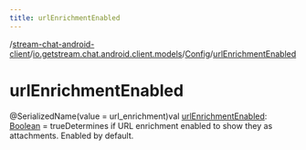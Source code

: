 ```yaml
---
title: urlEnrichmentEnabled
---
```

/[stream-chat-android-client](../../index.md)/[io.getstream.chat.android.client.models](../index.md)/[Config](index.md)/[urlEnrichmentEnabled](urlEnrichmentEnabled.md)  
  
  
  
# urlEnrichmentEnabled  
@SerializedName(value = url_enrichment)val [urlEnrichmentEnabled](urlEnrichmentEnabled.md): [Boolean](https://kotlinlang.org/api/latest/jvm/stdlib/kotlin/-boolean/index.html) = trueDetermines if URL enrichment enabled to show they as attachments. Enabled by default.
